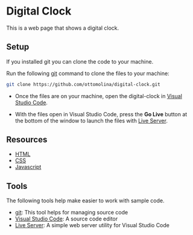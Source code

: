 # Digital Clock

This is a web page that shows a digital clock.

## Setup

If you installed git you can clone the code to your machine.

Run the following [git](https://git-scm.com/downloads) command to clone the files to your machine:

```bash
git clone https://github.com/ottomolina/digital-clock.git
```

- Once the files are on your machine, open the digital-clock in [Visual Studio Code](https://code.visualstudio.com/).

- With the files open in Visual Studio Code, press the **Go Live** button at the bottom of the window to launch the files with [Live Server](https://marketplace.visualstudio.com/items?itemName=ritwickdey.LiveServer).

## Resources

- [HTML](https://developer.mozilla.org/docs/Web/HTML)
- [CSS](https://developer.mozilla.org/docs/Web/CSS)
- [Javascript](https://developer.mozilla.org/docs/Web/javascript)

## Tools

The following tools help make easier to work with sample code.

- [git](https://git-scm.com/downloads): This tool helps for managing source code
- [Visual Studio Code](https://code.visualstudio.com/): A source code editor
- [Live Server](https://marketplace.visualstudio.com/items?itemName=ritwickdey.LiveServer): A simple web server utility for Visual Studio Code
